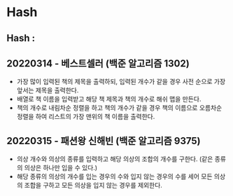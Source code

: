 # Hash
## Hash :



## 20220314 - 베스트셀러 (백준 알고리즘 1302)
- 가장 많이 입력된 책의 제목을 출력하되, 입력된 개수가 같을 경우 사전 순으로 가장 앞서는 제목을 출력한다.
- 배열로 책 이름을 입력받고 해당 책 제목과 책의 개수로 해쉬 맵을 만든다. 
- 책의 개수로 내림차순 정렬을 하고 책의 개수가 같을 경우 책의 이름으로 오름차순 정렬을 하여 리스트의 가장 맨위의 책 이름을 출력한다.

## 20220315 - 패션왕 신해빈 (백준 알고리즘 9375)
- 의상 개수와 의상의 종류를 입력하고 해당 의상의 조합의 개수를 구한다. (같은 종류의 의상은 하나만 입을 수 있다.)
- 해당 종류의 의상의 개수를 입는 경우의 수와 입지 않는 경우의 수를 세어 모든 의상의 조합을 구하고 모든 의상을 입지 않는 경우를 제외한다.
